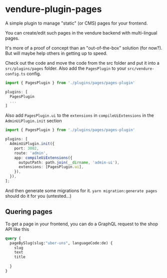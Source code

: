 # vendure-plugin-pages

A simple plugin to manage "static" (or CMS) pages for your frontend.

You can create/edit such pages in the vendure backend with multi-lingual pages.

It's more of a proof of concept than an "out-of-the-box" solution (for now?). But will maybe help others in getting up to speed.

Check out the code and move the code from the src folder and put it into a `src/plugins/pages` folder. Also add the `PagesPlugin` to your `src/vendure-config.ts` config.

```ts
import { PagesPlugin } from './plugins/pages/pages-plugin'

plugins: [
  PagesPlugin
  ...
]
```

Also add `PagesPlugin.ui` to the `extensions` in `compileUiExtensions` in the `AdminUiPlugin.init` section

```ts
import { PagesPlugin } from './plugins/pages/pages-plugin'

plugins: [
  AdminUiPlugin.init({
    port: 3002,
    route: 'admin',
    app: compileUiExtensions({
      outputPath: path.join(__dirname, 'admin-ui'),
      extensions: [PagesPlugin.ui],
    }),
  }),
];

```

And then generate some migrations for it. `yarn migration:generate pages` should do it for you (untested...)

## Quering pages

To get a page in your frontend, you can do a GraphQL request to the shop API like this

```graphql
query {
  pageBySlug(slug:"uber-uns", languageCode:de) {
    slug
    text
    title
   
  }
}
```